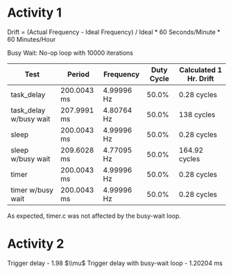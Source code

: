 # Activity 1

Drift = (Actual Frequency - Ideal Frequency) / Ideal * 60 Seconds/Minute * 60 Minutes/Hour

Busy Wait: No-op loop with 10000 iterations

| Test | Period | Frequency | Duty Cycle | Calculated 1 Hr. Drift |
| - | - | - | - | - |
| task_delay | 200.0043 ms | 4.99996 Hz | 50.0% | 0.28 cycles |
| task_delay w/busy wait | 207.9991 ms | 4.80764 Hz | 50.0% | 138 cycles |
| sleep | 200.0043 ms | 4.99996 Hz | 50.0% | 0.28 cycles |
| sleep w/busy wait | 209.6028 ms | 4.77095 Hz | 50.0% | 164.92 cycles |
| timer | 200.0043 ms | 4.99996 Hz | 50.0% | 0.28 cycles |
| timer w/busy wait | 200.0043 ms | 4.99996 Hz | 50.0% | 0.28 cycles |

As expected, timer.c was not affected by the busy-wait loop.

# Activity 2

Trigger delay - 1.98 $\\mu$
Trigger delay with busy-wait loop - 1.20204 ms